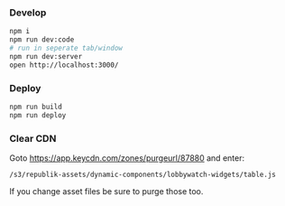 ### Develop

```bash
npm i
npm run dev:code
# run in seperate tab/window
npm run dev:server
open http://localhost:3000/
```

### Deploy

```bash
npm run build
npm run deploy
```

### Clear CDN

Goto https://app.keycdn.com/zones/purgeurl/87880 and enter:

```
/s3/republik-assets/dynamic-components/lobbywatch-widgets/table.js
```

If you change asset files be sure to purge those too.
